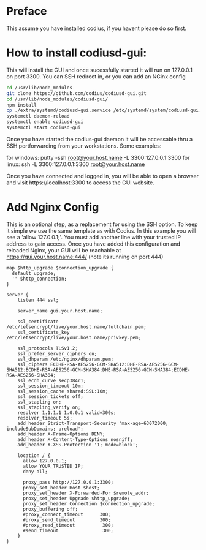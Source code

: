 # Preface

This assume you have installed codius, if you havent please do so first. 

# How to install codiusd-gui:

This will install the GUI and once sucessfully started it will run on 127.0.0.1 on port 3300. You can SSH 
redirect in, or you can add an NGinx config

```bash
cd /usr/lib/node_modules
git clone https://github.com/codius/codiusd-gui.git
cd /usr/lib/node_modules/codiusd-gui/
npm install
cp ./extra/systemd/codiusd-gui.service /etc/systemd/system/codiusd-gui.service
systemctl daemon-reload
systemctl enable codiusd-gui
systemctl start codiusd-gui
```

Once you have started the codius-gui daemon it will be accessable thru a SSH portforwarding from your workstations. Some examples:

for windows: putty -ssh root@your.host.name -L 3300:127.0.0.1:3300
for linux: ssh -L 3300:127.0.0.1:3300 root@your.host.name

Once you have connected and logged in, you will be able to open a browser and visit https://localhost:3300 to access the GUI website.


# Add Nginx Config
This is an optional step, as a replacement for using the SSH option. To keep it simple we use the same template as with Codius. In this example you will see a 'allow 127.0.0.1;'. You must add another line with your trusted IP address to gain access. Once you have added this configuration and reloaded Nginx, your GUI will be reachable at https://gui.your.host.name:444/ (note its running on port 444)

```
map $http_upgrade $connection_upgrade {
  default upgrade;
  '' $http_connection;
}

server {
    listen 444 ssl;

    server_name gui.your.host.name;

    ssl_certificate /etc/letsencrypt/live/your.host.name/fullchain.pem;
    ssl_certificate_key /etc/letsencrypt/live/your.host.name/privkey.pem;

    ssl_protocols TLSv1.2;
    ssl_prefer_server_ciphers on;
    ssl_dhparam /etc/nginx/dhparam.pem;
    ssl_ciphers ECDHE-RSA-AES256-GCM-SHA512:DHE-RSA-AES256-GCM-SHA512:ECDHE-RSA-AES256-GCM-SHA384:DHE-RSA-AES256-GCM-SHA384:ECDHE-RSA-AES256-SHA384;
    ssl_ecdh_curve secp384r1;
    ssl_session_timeout 10m;
    ssl_session_cache shared:SSL:10m;
    ssl_session_tickets off;
    ssl_stapling on;
    ssl_stapling_verify on;
    resolver 1.1.1.1 1.0.0.1 valid=300s;
    resolver_timeout 5s;
    add_header Strict-Transport-Security 'max-age=63072000; includeSubDomains; preload';
    add_header X-Frame-Options DENY;
    add_header X-Content-Type-Options nosniff;
    add_header X-XSS-Protection '1; mode=block';

    location / {
      allow 127.0.0.1;
      allow YOUR_TRUSTED_IP;
      deny all;

      proxy_pass http://127.0.0.1:3300;
      proxy_set_header Host $host;
      proxy_set_header X-Forwarded-For $remote_addr;
      proxy_set_header Upgrade $http_upgrade;
      proxy_set_header Connection $connection_upgrade;
      proxy_buffering off;
      #proxy_connect_timeout      300;
      #proxy_send_timeout         300;
      #proxy_read_timeout          300;
      #send_timeout                300;
    }
}
```
